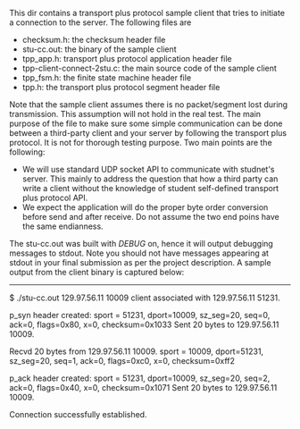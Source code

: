This dir contains a transport plus protocol sample client that tries to initiate
a connection to the server. The following files are

* checksum.h: the checksum header file 
* stu-cc.out: the binary of the sample client
* tpp_app.h: transport plus protocol application header file
* tpp-client-connect-2stu.c: the main source code of the sample client
* tpp_fsm.h: the finite state machine header file
* tpp.h: the transport plus protocol segment header file 

Note that the sample client assumes there is no packet/segment lost during
transmission. This assumption will not hold in the real test. The main purpose
of the file to make sure some simple communication can be done between a
third-party client and your server by following the transport plus protocol. It
is not for thorough testing purpose. Two main points are the following:

* We will use standard UDP socket API to communicate with studnet's server. This
  mainly to address the question that how a third party can write a client
  without the knowledge of student self-defined transport plus protocol API.
* We expect the application will do the proper byte order conversion before send
  and after receive. Do not assume the two end poins have the same endianness. 

The stu-cc.out was built with _DEBUG_ on, hence it will output debugging
messages to stdout. Note you should not have messages appearing at stdout in
your final submission as per the project description. A sample output from the
client binary is captured below:

---

$ ./stu-cc.out 129.97.56.11 10009
client associated with 129.97.56.11 51231.

p_syn header created:
sport = 51231, dport=10009, sz_seg=20, seq=0, ack=0, flags=0x80, x=0, checksum=0x1033
Sent 20 bytes to 129.97.56.11 10009.

Recvd 20 bytes from 129.97.56.11 10009.
sport = 10009, dport=51231, sz_seg=20, seq=1, ack=0, flags=0xc0, x=0, checksum=0xff2

p_ack header created:
sport = 51231, dport=10009, sz_seg=20, seq=2, ack=0, flags=0x40, x=0, checksum=0x1071
Sent 20 bytes to 129.97.56.11 10009.

Connection successfully established.

